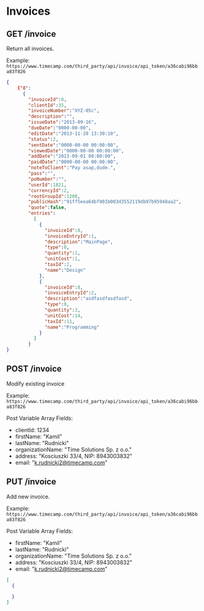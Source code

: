 Invoices
======

GET /invoice
----------

Return all invoices.

Example:
`https://www.timecamp.com/third_party/api/invoice/api_token/a36cabi96bba83f826`

```json
{
    {"8":
      {
        "invoiceId":8,
        "clientId":35,
        "invoiceNumber":"XYZ-05c",
        "description":"",
        "issueDate":"2013-09-16",
        "dueDate":"0000-00-00",
        "editDate":"2013-11-28 13:30:10",
        "status":2,
        "sentDate":"0000-00-00 00:00:00",
        "viewedDate":"0000-00-00 00:00:00",
        "addDate":"2013-09-01 08:00:00",
        "paidDate":"0000-00-00 00:00:00",
        "noteToClient":"Pay asap,dude.",
        "pass":"",
        "poNumber":"",
        "userId":1821,
        "currencyId":2,
        "rootGroupId":1208,
        "publicHash":"91ff5eea64bf001b003d3552119db97b95948aa2",
        "quote":false,
        "entries":
          [
            {
              "invoiceId":8,
              "invoiceEntryId":1,
              "description":"MainPage",
              "type":0,
              "quantity":1,
              "unitCost":1,
              "taxId":2,
              "name":"Design"
            },
            {
              "invoiceId":8,
              "invoiceEntryId":2,
              "description":"asdfasdfasdfasd",
              "type":0,
              "quantity":3,
              "unitCost":14,
              "taxId":11,
              "name":"Programming"
            }
          ]
        }
}
```

POST /invoice
----------

Modify existing invoice

Example:
`https://www.timecamp.com/third_party/api/invoice/api_token/a36cabi96bba83f826`

Post Variable Array Fields:
* clientId: 1234
* firstName: "Kamil"
* lastName: "Rudnicki"
* organizationName: "Time Solutions Sp. z o.o."
* address: "Kosciuszki 33/4, NIP: 8943003832"
* email: "k.rudnicki2@timecamp.com"

PUT /invoice
----------

Add new invoice.

Example:
`https://www.timecamp.com/third_party/api/invoice/api_token/a36cabi96bba83f826`

Post Variable Array Fields:
* firstName: "Kamil"
* lastName: "Rudnicki"
* organizationName: "Time Solutions Sp. z o.o."
* address: "Kosciuszki 33/4, NIP: 8943003832"
* email: "k.rudnicki2@timecamp.com"

```json
[
  {

  }
]
```
